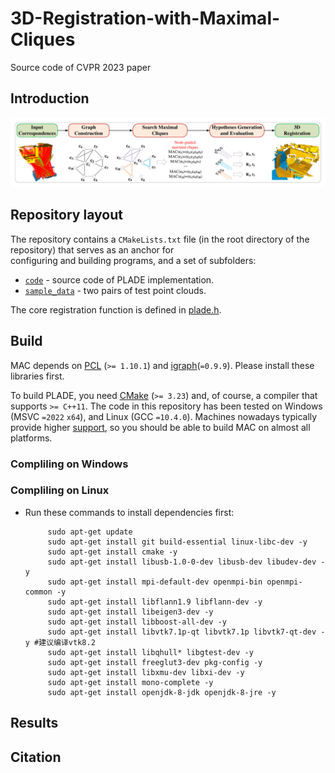 # 3D-Registration-with-Maximal-Cliques
Source code of CVPR 2023 paper  

## Introduction  

![](figures/pipeline.png)

## Repository layout  
The repository contains a `CMakeLists.txt` file (in the root directory of the repository) that serves as an anchor for  
configuring and building programs, and a set of subfolders:  
* [`code`](https://github.com/chsl/PLADE/tree/master/code) - source code of PLADE implementation.  
* [`sample_data`](https://github.com/chsl/PLADE/tree/master/sample_data) - two pairs of test point clouds.  
  
The core registration function is defined in [plade.h](./code/PLADE/plade.h).

## Build
MAC depends on [PCL](https://github.com/PointCloudLibrary/pcl/tags) (`>= 1.10.1`) and [igraph](https://github.com/igraph/igraph/tags)(`=0.9.9`). Please install these libraries first.

To build PLADE, you need [CMake](https://cmake.org/download/) (`>= 3.23`) and, of course, a compiler that supports `>= C++11`. The code in this repository has been tested on Windows (MSVC `=2022` `x64`), and Linux (GCC `=10.4.0`). Machines nowadays typically provide higher [support](https://en.cppreference.com/w/cpp/compiler_support), so you should be able to build MAC on almost all platforms.

### Compliling on Windows  


### Compliling on Linux  
* Run these commands to install dependencies first:

           sudo apt-get update
           sudo apt-get install git build-essential linux-libc-dev -y
           sudo apt-get install cmake -y
           sudo apt-get install libusb-1.0-0-dev libusb-dev libudev-dev -y
           sudo apt-get install mpi-default-dev openmpi-bin openmpi-common -y
           sudo apt-get install libflann1.9 libflann-dev -y
           sudo apt-get install libeigen3-dev -y
           sudo apt-get install libboost-all-dev -y
           sudo apt-get install libvtk7.1p-qt libvtk7.1p libvtk7-qt-dev -y #建议编译vtk8.2
           sudo apt-get install libqhull* libgtest-dev -y
           sudo apt-get install freeglut3-dev pkg-config -y
           sudo apt-get install libxmu-dev libxi-dev -y
           sudo apt-get install mono-complete -y
           sudo apt-get install openjdk-8-jdk openjdk-8-jre -y 

## Results

## Citation
